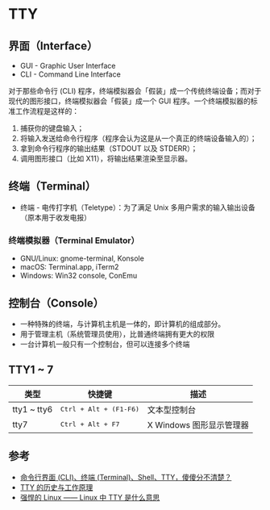 # TTY

## 界面（Interface）

* GUI - Graphic User Interface
* CLI - Command Line Interface

对于那些命令行 (CLI) 程序，终端模拟器会「假装」成一个传统终端设备；而对于现代的图形接口，终端模拟器会「假装」成一个 GUI 程序。一个终端模拟器的标准工作流程是这样的：

1. 捕获你的键盘输入；
2. 将输入发送给命令行程序（程序会认为这是从一个真正的终端设备输入的）；
3. 拿到命令行程序的输出结果（STDOUT 以及 STDERR）；
4. 调用图形接口（比如 X11），将输出结果渲染至显示器。

## 终端（Terminal）

* 终端 - 电传打字机（Teletype）：为了满足 Unix 多用户需求的输入输出设备（原本用于收发电报）

### 终端模拟器（Terminal Emulator）

* GNU/Linux: gnome-terminal, Konsole
* macOS: Terminal.app, iTerm2
* Windows: Win32 console, ConEmu

## 控制台（Console）

* 一种特殊的终端，与计算机主机是一体的，即计算机的组成部分。
* 用于管理主机（系统管理员使用），比普通终端拥有更大的权限
* 一台计算机一般只有一个控制台，但可以连接多个终端

## TTY1 ~ 7

| 类型        | 快捷键                          | 描述                     |
| ----------- | ------------------------------- | ------------------------ |
| tty1 ~ tty6 | <kbd>Ctrl + Alt + (F1-F6)</kbd> | 文本型控制台             |
| tty7        | <kbd>Ctrl + Alt + F7</kbd>      | X Windows 图形显示管理器 |

## 参考

* [命令行界面 (CLI)、终端 (Terminal)、Shell、TTY，傻傻分不清楚？](https://segmentfault.com/a/1190000016129862)
* [TTY 的历史与工作原理](https://www.cnblogs.com/liqiuhao/p/9031803.html)
* [强悍的 Linux —— Linux 中 TTY 是什么意思](https://blog.csdn.net/lanchunhui/article/details/51580039)
